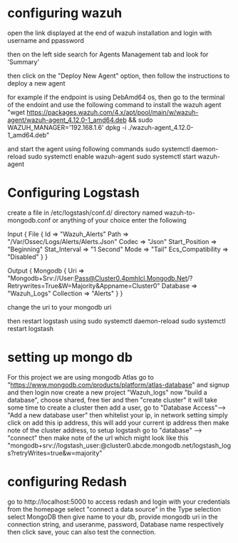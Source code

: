 # configuring wazuh
                                                       
open the link displayed at the end of wazuh installation and login with username and ppassword

then on the left side search for Agents Management tab and look for 'Summary' 

then click on the "Deploy New Agent" option, then follow the instructions to deploy a new agent

for example if the endpoint is using DebAmd64 os, then go to the terminal of the endoint and use the following command to 
install the wazuh agent "wget https://packages.wazuh.com/4.x/apt/pool/main/w/wazuh-agent/wazuh-agent_4.12.0-1_amd64.deb && sudo
WAZUH_MANAGER='192.168.1.6' dpkg -i ./wazuh-agent_4.12.0-1_amd64.deb"

and start the agent using following commands 
sudo systemctl daemon-reload
sudo systemctl enable wazuh-agent
sudo systemctl start wazuh-agent


# Configuring Logstash

create a file in /etc/logstash/conf.d/ directory named wazuh-to-mongodb.conf or anything of your choice
enter the following 

Input {
  File {
    Id => "Wazuh_Alerts"
    Path => "/Var/Ossec/Logs/Alerts/Alerts.Json"
    Codec => "Json"
    Start_Position => "Beginning"
    Stat_Interval => "1 Second"
    Mode => "Tail"
    Ecs_Compatibility => "Disabled"
  }
}


Output {
    Mongodb {
      Uri => "Mongodb+Srv://User:Pass@Cluster0.4pmhlcl.Mongodb.Net/?Retrywrites=True&W=Majority&Appname=Cluster0"
      Database => "Wazuh_Logs"
      Collection => "Alerts"
    }
  }

change the uri to your mongodb uri

then restart logstash using
sudo systemctl daemon-reload
sudo systemctl restart logstash

 
# setting up mongo db   
                                   
For this project we are using mongodb Atlas 
go to "https://www.mongodb.com/products/platform/atlas-database" and signup and then login
now create a new project "Wazuh_logs"
now "build a database", choose shared, free tier
and then "create cluster"
it will take some time to create a cluster
then add a user, go to "Database Access"--> "Add a new database user"
then whitelist your ip, in network setting simply click on add this ip address, this will add your current ip address 
then make note of the cluster address, to setup logstash
go to "database" --> "connect" then make note of the url which might look like this "mongodb+srv://logstash_user:<password>@cluster0.abcde.mongodb.net/logstash_logs?retryWrites=true&w=majority"


# configuring Redash


go to http://localhost:5000 to access redash and login with your credentials
from the homepage select "connect a data source"
in the Type selection select MongoDB
then give name to your db, provide mongodb uri in the connection string, and useranme, password, Database name respectively
then click save, youc can also test the connection.
 
